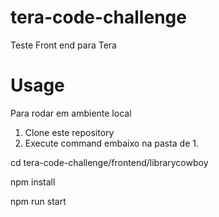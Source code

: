 # tera-code-challenge
Teste Front end para Tera 


# Usage
Para rodar em ambiente local

1. Clone este repository
3. Execute command embaixo na pasta de 1.

cd tera-code-challenge/frontend/librarycowboy

npm install

npm run start
